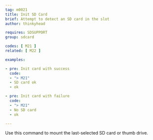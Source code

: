 ```yaml
---
tag: m0021
title: Init SD Card
brief: Attempt to detect an SD card in the slot
author: thinkyhead

requires: SDSUPPORT
group: sdcard

codes: [ M21 ]
related: [ M22 ]

examples:

- pre: Init card with success
  code:
  - "> M21"
  - SD card ok
  - ok

- pre: Init card with failure
  code:
  - "> M21"
  - No SD card
  - ok

---
```


Use this command to mount the last-selected SD card or thumb drive.
